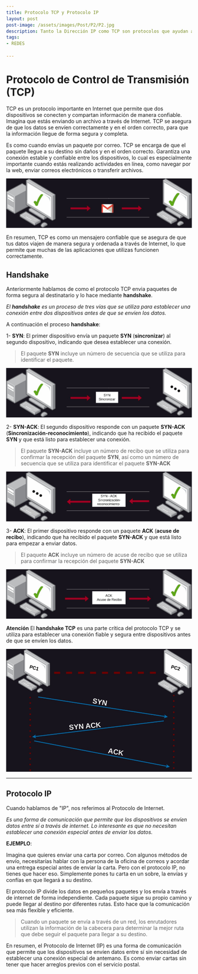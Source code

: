 ```yaml
---
title: Protocolo TCP y Protocolo IP
layout: post
post-image: /assets/images/Post/P2/P2.jpg
description: Tanto la Dirección IP como TCP son protocolos que ayudan a que los dispositivos conectados a internet se comuniquen entre sí.
tags:
- REDES

---
```


# Protocolo de Control de Transmisión (TCP)

TCP es un protocolo importante en Internet que permite que dos dispositivos se conecten y compartan información de manera confiable. Imagina que estás enviando un archivo a través de Internet. TCP se asegura de que los datos se envíen correctamente y en el orden correcto, para que la información llegue de forma segura y completa.

Es como cuando envías un paquete por correo. TCP se encarga de que el paquete llegue a su destino sin daños y en el orden correcto. Garantiza una conexión estable y confiable entre los dispositivos, lo cual es especialmente importante cuando estás realizando actividades en línea, como navegar por la web, enviar correos electrónicos o transferir archivos.

![P2i1](/assets/images/Post/P2/P2i1.jpg)

En resumen, TCP es como un mensajero confiable que se asegura de que tus datos viajen de manera segura y ordenada a través de Internet, lo que permite que muchas de las aplicaciones que utilizas funcionen correctamente.

## Handshake

Anteriormente hablamos de como el protocolo TCP envia paquetes de forma segura al destinatario y lo hace mediante **handshake**. 

_El **handshake** es un proceso de tres vías que se utiliza para establecer una conexión entre dos dispositivos antes de que se envíen los datos._

A continuación el proceso **handshake**:

1- **SYN**: El primer dispositivo envía un paquete **SYN** (**sincronizar**) al segundo dispositivo, indicando que desea establecer una conexión.

> El paquete **SYN** incluye un número de secuencia que se utiliza para identificar el paquete.

![P2i2](/assets/images/Post/P2/P2i2.jpg)

2- **SYN-ACK**: El segundo dispositivo responde con un paquete **SYN-ACK** (**Sincronización-reconocimiento**), indicando que ha recibido el paquete **SYN** y que está listo para establecer una conexión.

>El paquete **SYN-ACK** incluye un número de recibo que se utiliza para confirmar la recepción del paquete **SYN**, así como un número de secuencia que se utiliza para identificar el paquete **SYN-ACK**

![P2i3](/assets/images/Post/P2/P2i3.jpg)

3- **ACK**: El primer dispositivo responde con un paquete **ACK** (**acuse de recibo**), indicando que ha recibido el paquete **SYN-ACK** y que está listo para empezar a enviar datos.

>El paquete **ACK** incluye un número de acuse de recibo que se utiliza para confirmar la recepción del paquete **SYN-ACK**

![P2i4](/assets/images/Post/P2/P2i4.jpg)


**Atención**
El **handshake TCP** es una parte crítica del protocolo TCP y se utiliza para establecer una conexión fiable y segura entre dispositivos antes de que se envíen los datos.

![P2i5](/assets/images/Post/P2/P2i5.jpg)

---

## Protocolo IP

Cuando hablamos de "IP", nos referimos al Protocolo de Internet. 

_Es una forma de comunicación que permite que los dispositivos se envíen datos entre sí a través de internet. Lo interesante es que no necesitan establecer una conexión especial antes de enviar los datos._


**EJEMPLO**:

Imagina que quieres enviar una carta por correo. Con algunos métodos de envío, necesitarías hablar con la persona de la oficina de correos y acordar una entrega especial antes de enviar la carta. Pero con el protocolo IP, no tienes que hacer eso. Simplemente pones tu carta en un sobre, la envías y confías en que llegará a su destino.

El protocolo IP divide los datos en pequeños paquetes y los envía a través de internet de forma independiente. Cada paquete sigue su propio camino y puede llegar al destino por diferentes rutas. Esto hace que la comunicación sea más flexible y eficiente.

>Cuando un paquete se envía a través de un red,  los enrutadores utilizan la información de la cabecera para determinar la mejor ruta que debe seguir el paquete para llegar a su destino.


En resumen, el Protocolo de Internet (IP) es una forma de comunicación que permite que los dispositivos se envíen datos entre sí sin necesidad de establecer una conexión especial de antemano. Es como enviar cartas sin tener que hacer arreglos previos con el servicio postal.
